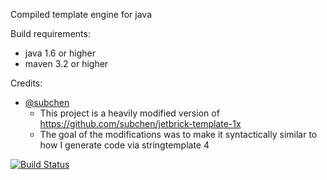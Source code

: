 Compiled template engine for java

Build requirements:
- java 1.6 or higher
- maven 3.2 or higher

Credits:
 - [@subchen](https://github.com/subchen)
   * This project is a heavily modified version of https://github.com/subchen/jetbrick-template-1x
   * The goal of the modifications was to make it syntactically similar to how I generate code via stringtemplate 4

[![Build Status](https://semaphoreci.com/api/v1/dyu/jetg/branches/master/badge.svg)](https://semaphoreci.com/dyu/jetg)
